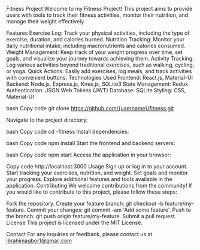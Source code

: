  Fitness Project
Welcome to my  Fitness Project! This project aims to provide users with tools to track their fitness activities, monitor their nutrition, and manage their weight effectively.

Features
Exercise Log: Track your physical activities, including the type of exercise, duration, and calories burned.
Nutrition Tracking: Monitor your daily nutritional intake, including macronutrients and calories consumed.
Weight Management: Keep track of your weight progress over time, set goals, and visualize your journey towards achieving them.
Activity Tracking: Log various activities beyond traditional exercises, such as walking, cycling, or yoga.
Quick Actions: Easily add exercises, log meals, and track activities with convenient buttons.
Technologies Used
Frontend: React.js, Material-UI
Backend: Node.js, Express.js, Knex.js, SQLite3
State Management: Redux
Authentication: JSON Web Tokens (JWT)
Database: SQLite
Styling: CSS, Material-UI


bash
Copy code
git clone https://github.com/{username}/fitness.git

Navigate to the project directory:

bash
Copy code
cd -fitness
Install dependencies:

bash
Copy code
npm install
Start the frontend and backend servers:

bash
Copy code
npm start
Access the application in your browser:


Copy code
http://localhost:3000
Usage
Sign up or log in to your account.
Start tracking your exercises, nutrition, and weight.
Set goals and monitor your progress.
Explore additional features and tools available in the application.
Contributing
We welcome contributions from the community! If you would like to contribute to this project, please follow these steps:

Fork the repository.
Create your feature branch: git checkout -b feature/my-feature.
Commit your changes: git commit -am 'Add some feature'.
Push to the branch: git push origin feature/my-feature.
Submit a pull request.
License
This project is licensed under the MIT License.

Contact
For any inquiries or feedback, please contact us at ibrahimagbor1@gmail.com
